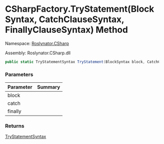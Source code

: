 # CSharpFactory\.TryStatement\(BlockSyntax, CatchClauseSyntax, FinallyClauseSyntax\) Method

Namespace: [Roslynator.CSharp](../../README.md)

Assembly: Roslynator\.CSharp\.dll

```csharp
public static TryStatementSyntax TryStatement(BlockSyntax block, CatchClauseSyntax @catch, FinallyClauseSyntax @finally = null)
```

### Parameters

| Parameter | Summary |
| --------- | ------- |
| block | |
| catch | |
| finally | |

### Returns

[TryStatementSyntax](https://docs.microsoft.com/en-us/dotnet/api/microsoft.codeanalysis.csharp.syntax.trystatementsyntax)


